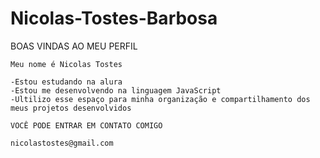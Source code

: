 # Nicolas-Tostes-Barbosa
  BOAS VINDAS AO MEU PERFIL

    Meu nome é Nicolas Tostes
    
    -Estou estudando na alura
    -Estou me desenvolvendo na linguagem JavaScript
    -Ultilizo esse espaço para minha organização e compartilhamento dos meus projetos desenvolvidos

    VOCÊ PODE ENTRAR EM CONTATO COMIGO

    nicolastostes@gmail.com
